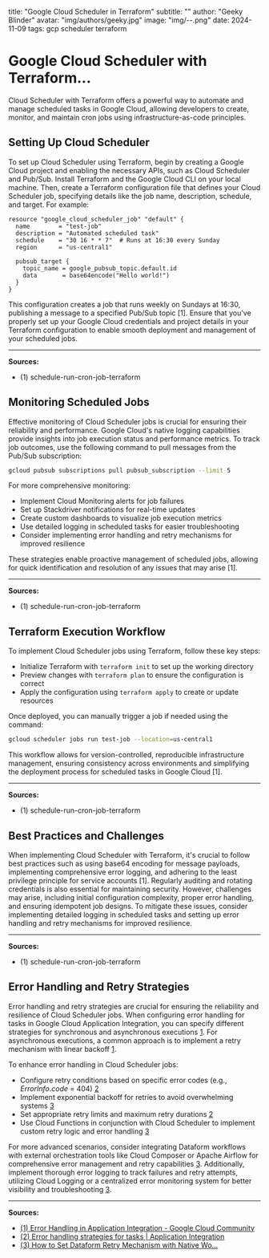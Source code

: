 title: "Google Cloud Scheduler in Terraform"
subtitle: ""
author: "Geeky Blinder"
avatar: "img/authors/geeky.jpg"
image: "img/--.png"
date: 2024-11-09
tags: gcp scheduler terraform

# Google Cloud Scheduler with Terraform...

Cloud Scheduler with Terraform offers a powerful way to automate and manage scheduled tasks in Google Cloud, allowing developers to create, monitor, and maintain cron jobs using infrastructure-as-code principles.

## Setting Up Cloud Scheduler
To set up Cloud Scheduler using Terraform, begin by creating a Google Cloud project and enabling the necessary APIs, such as Cloud Scheduler and Pub/Sub. Install Terraform and the Google Cloud CLI on your local machine. Then, create a Terraform configuration file that defines your Cloud Scheduler job, specifying details like the job name, description, schedule, and target. For example:

```text
resource "google_cloud_scheduler_job" "default" {
  name        = "test-job"
  description = "Automated scheduled task"
  schedule    = "30 16 * * 7"  # Runs at 16:30 every Sunday
  region      = "us-central1"
  
  pubsub_target {
    topic_name = google_pubsub_topic.default.id
    data       = base64encode("Hello world!")
  }
}
```

This configuration creates a job that runs weekly on Sundays at 16:30, publishing a message to a specified Pub/Sub topic [1]. Ensure that you've properly set up your Google Cloud credentials and project details in your Terraform configuration to enable smooth deployment and management of your scheduled jobs.


---
**Sources:**
- (1) schedule-run-cron-job-terraform


## Monitoring Scheduled Jobs
Effective monitoring of Cloud Scheduler jobs is crucial for ensuring their reliability and performance. Google Cloud's native logging capabilities provide insights into job execution status and performance metrics. To track job outcomes, use the following command to pull messages from the Pub/Sub subscription:

```bash
gcloud pubsub subscriptions pull pubsub_subscription --limit 5
```

For more comprehensive monitoring:

*   Implement Cloud Monitoring alerts for job failures
*   Set up Stackdriver notifications for real-time updates
*   Create custom dashboards to visualize job execution metrics
*   Use detailed logging in scheduled tasks for easier troubleshooting
*   Consider implementing error handling and retry mechanisms for improved resilience

These strategies enable proactive management of scheduled jobs, allowing for quick identification and resolution of any issues that may arise [1].


---
**Sources:**
- (1) schedule-run-cron-job-terraform


## Terraform Execution Workflow
To implement Cloud Scheduler jobs using Terraform, follow these key steps:

*   Initialize Terraform with `terraform init` to set up the working directory
*   Preview changes with `terraform plan` to ensure the configuration is correct
*   Apply the configuration using `terraform apply` to create or update resources

Once deployed, you can manually trigger a job if needed using the command:

```bash
gcloud scheduler jobs run test-job --location=us-central1
```

This workflow allows for version-controlled, reproducible infrastructure management, ensuring consistency across environments and simplifying the deployment process for scheduled tasks in Google Cloud [1].


---
**Sources:**
- (1) schedule-run-cron-job-terraform


## Best Practices and Challenges
When implementing Cloud Scheduler with Terraform, it's crucial to follow best practices such as using base64 encoding for message payloads, implementing comprehensive error logging, and adhering to the least privilege principle for service accounts [1]. Regularly auditing and rotating credentials is also essential for maintaining security. However, challenges may arise, including initial configuration complexity, proper error handling, and ensuring idempotent job designs. To mitigate these issues, consider implementing detailed logging in scheduled tasks and setting up error handling and retry mechanisms for improved resilience.


---
**Sources:**
- (1) schedule-run-cron-job-terraform


## Error Handling and Retry Strategies
Error handling and retry strategies are crucial for ensuring the reliability and resilience of Cloud Scheduler jobs. When configuring error handling for tasks in Google Cloud Application Integration, you can specify different strategies for synchronous and asynchronous executions [1](https://www.googlecloudcommunity.com/gc/Integration-Services/Error-Handling-in-Application-Integration/m-p/665215). For asynchronous executions, a common approach is to implement a retry mechanism with linear backoff [1](https://www.googlecloudcommunity.com/gc/Integration-Services/Error-Handling-in-Application-Integration/m-p/665215).

To enhance error handling in Cloud Scheduler jobs:

*   Configure retry conditions based on specific error codes (e.g., $`ErrorInfo.code`$ = 404) [2](https://cloud.google.com/application-integration/docs/error-handling-strategy)
*   Implement exponential backoff for retries to avoid overwhelming systems [3](https://www.googlecloudcommunity.com/gc/Data-Analytics/How-to-Set-Dataform-Retry-Mechanism-with-Native-Workflow/m-p/756881)
*   Set appropriate retry limits and maximum retry durations [2](https://cloud.google.com/application-integration/docs/error-handling-strategy)
*   Use Cloud Functions in conjunction with Cloud Scheduler to implement custom retry logic and error handling [3](https://www.googlecloudcommunity.com/gc/Data-Analytics/How-to-Set-Dataform-Retry-Mechanism-with-Native-Workflow/m-p/756881)

For more advanced scenarios, consider integrating Dataform workflows with external orchestration tools like Cloud Composer or Apache Airflow for comprehensive error management and retry capabilities [3](https://www.googlecloudcommunity.com/gc/Data-Analytics/How-to-Set-Dataform-Retry-Mechanism-with-Native-Workflow/m-p/756881). Additionally, implement thorough error logging to track failures and retry attempts, utilizing Cloud Logging or a centralized error monitoring system for better visibility and troubleshooting [3](https://www.googlecloudcommunity.com/gc/Data-Analytics/How-to-Set-Dataform-Retry-Mechanism-with-Native-Workflow/m-p/756881).


---
**Sources:**
- [(1) Error Handling in Application Integration - Google Cloud Community](https://www.googlecloudcommunity.com/gc/Integration-Services/Error-Handling-in-Application-Integration/m-p/665215)
- [(2) Error handling strategies for tasks | Application Integration](https://cloud.google.com/application-integration/docs/error-handling-strategy)
- [(3) How to Set Dataform Retry Mechanism with Native Wo...](https://www.googlecloudcommunity.com/gc/Data-Analytics/How-to-Set-Dataform-Retry-Mechanism-with-Native-Workflow/m-p/756881)

